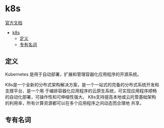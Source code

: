 # k8s
[官方文档](https://kubernetes.io/zh/docs/home/)
<!-- GFM-TOC -->
* [k8s](#k8s)
    * [定义](#定义)
    * [专有名词](#专有名词)
<!-- GFM-TOC -->
## 定义
Kubernetes 是用于自动部署，扩展和管理容器化应用程序的开源系统。

K8s是一个全新的分布式架构解决方案，是一个一站式的完备的分布式系统开发和支撑平台，是一个用
于编排容器化应用程序的云原生系统，可实现应用程序顺畅的自动化部署，可操作性和可伸缩性强大。
K8s支持提高本地或云托管基础架构的利用率，所有计算资源都可以在多个应用程序之间动态而合理地
共享。

## 专有名词
